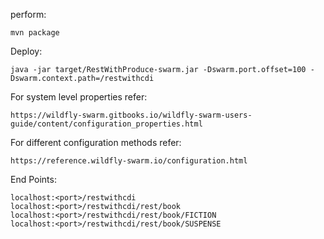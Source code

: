 
perform:
    
    mvn package

Deploy:

    java -jar target/RestWithProduce-swarm.jar -Dswarm.port.offset=100 -Dswarm.context.path=/restwithcdi

For system level properties refer:
  
    https://wildfly-swarm.gitbooks.io/wildfly-swarm-users-guide/content/configuration_properties.html 

For different configuration methods refer:

    https://reference.wildfly-swarm.io/configuration.html 

End Points:

    localhost:<port>/restwithcdi 
    localhost:<port>/restwithcdi/rest/book 
    localhost:<port>/restwithcdi/rest/book/FICTION 
    localhost:<port>/restwithcdi/rest/book/SUSPENSE 
